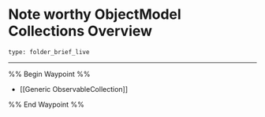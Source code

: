 # Note worthy ObjectModel Collections Overview
 
```ccard
type: folder_brief_live
```
 
--- 

%% Begin Waypoint %%
- [[Generic ObservableCollection]]

%% End Waypoint %%